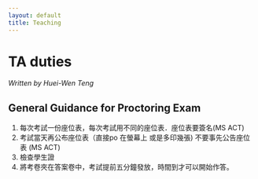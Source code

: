 ```yaml
--- 
layout: default 
title: Teaching
--- 
```


# TA duties

*Written by Huei-Wen Teng*

## General Guidance for Proctoring Exam 

1. 每次考試一份座位表，每次考試用不同的座位表．座位表要簽名(MS ACT)
2. 考試當天再公布座位表（直接po 在螢幕上 或是多印幾張) 不要事先公告座位表 (MS ACT)
3. 檢查學生證
4. 將考卷夾在答案卷中，考試提前五分鐘發放，時間到才可以開始作答。
